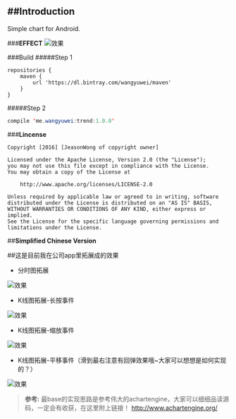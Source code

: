 ##**Introduction**
---
Simple chart for Android.

###**EFFECT**
![效果](http://i3.piimg.com/e0cbc098b6a29c68.gif)

###Build
#####Step 1 
```build
repositories {
    maven {
        url 'https://dl.bintray.com/wangyuwei/maven'
    }
}
```
#####Step 2
```java
compile 'me.wangyuwei:trend:1.0.0'
```

###**Lincense**
```lincense
Copyright [2016] [JeasonWong of copyright owner]

Licensed under the Apache License, Version 2.0 (the "License");
you may not use this file except in compliance with the License.
You may obtain a copy of the License at

    http://www.apache.org/licenses/LICENSE-2.0

Unless required by applicable law or agreed to in writing, software
distributed under the License is distributed on an "AS IS" BASIS,
WITHOUT WARRANTIES OR CONDITIONS OF ANY KIND, either express or implied.
See the License for the specific language governing permissions and
limitations under the License.
```


##**Simplified Chinese Version**

##这是目前我在公司app里拓展成的效果

- 分时图拓展

![效果](http://i3.piimg.com/cd56b195f2350749.gif)

- K线图拓展-长按事件

![效果](http://i3.piimg.com/da1f0971d9a89dfb.gif)

- K线图拓展-缩放事件

![效果](http://i3.piimg.com/8ed96d89f2a6720a.gif)

- K线图拓展-平移事件（滑到最右注意有回弹效果哦~大家可以想想是如何实现的？）

![效果](http://i3.piimg.com/2a68edcef9c27646.gif)


> **参考:** 最base的实现思路是参考伟大的achartengine，大家可以细细品读源码，一定会有收获，在这里附上链接！ http://www.achartengine.org/ 


